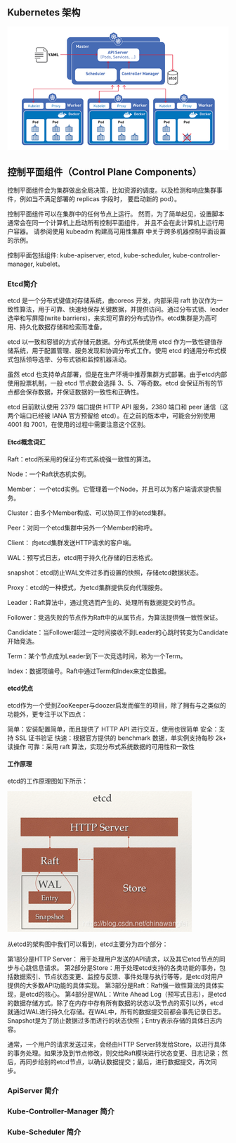 ## Kubernetes 架构

![Kubernetes 架构图](  /assets/images/kubernetes/kubernetes.png)

## 控制平面组件（Control Plane Components）

控制平面组件会为集群做出全局决策，比如资源的调度。以及检测和响应集群事件，例如当不满足部署的 replicas 字段时， 要启动新的 pod）。

控制平面组件可以在集群中的任何节点上运行。 然而，为了简单起见，设置脚本通常会在同一个计算机上启动所有控制平面组件， 并且不会在此计算机上运行用户容器。 请参阅使用 kubeadm 构建高可用性集群 中关于跨多机器控制平面设置的示例。

控制平面包括组件: kube-apiserver, etcd, kube-scheduler, kube-controller-manager, kubelet。

### Etcd简介
etcd 是一个分布式键值对存储系统，由coreos 开发，内部采用 raft 协议作为一致性算法，用于可靠、快速地保存关键数据，并提供访问。通过分布式锁、leader选举和写屏障(write barriers)，来实现可靠的分布式协作。etcd集群是为高可用、持久化数据存储和检索而准备。

etcd 以一致和容错的方式存储元数据。分布式系统使用 etcd 作为一致性键值存储系统，用于配置管理、服务发现和协调分布式工作。使用 etcd 的通用分布式模式包括领导选举、分布式锁和监控机器活动。

虽然 etcd 也支持单点部署，但是在生产环境中推荐集群方式部署。由于etcd内部使用投票机制，一般 etcd 节点数会选择 3、5、7等奇数。etcd 会保证所有的节点都会保存数据，并保证数据的一致性和正确性。

etcd 目前默认使用 2379 端口提供 HTTP API 服务，2380 端口和 peer 通信（这两个端口已经被 IANA 官方预留给 etcd）。在之前的版本中，可能会分别使用 4001 和 7001，在使用的过程中需要注意这个区别。

#### Etcd概念词汇
Raft：etcd所采用的保证分布式系统强一致性的算法。

Node：一个Raft状态机实例。

Member： 一个etcd实例。它管理着一个Node，并且可以为客户端请求提供服务。

Cluster：由多个Member构成、可以协同工作的etcd集群。

Peer：对同一个etcd集群中另外一个Member的称呼。

Client： 向etcd集群发送HTTP请求的客户端。

WAL：预写式日志，etcd用于持久化存储的日志格式。

snapshot：etcd防止WAL文件过多而设置的快照，存储etcd数据状态。

Proxy：etcd的一种模式，为etcd集群提供反向代理服务。

Leader：Raft算法中，通过竞选而产生的、处理所有数据提交的节点。

Follower：竞选失败的节点作为Raft中的从属节点，为算法提供强一致性保证。

Candidate：当Follower超过一定时间接收不到Leader的心跳时转变为Candidate开始竞选。

Term：某个节点成为Leader到下一次竞选时间，称为一个Term。

Index：数据项编号。Raft中通过Term和Index来定位数据。

#### etcd优点
etcd作为一个受到ZooKeeper与doozer启发而催生的项目，除了拥有与之类似的功能外，更专注于以下四点：

简单：安装配置简单，而且提供了 HTTP API 进行交互，使用也很简单
安全：支持 SSL 证书验证
快速：根据官方提供的 benchmark 数据，单实例支持每秒 2k+ 读操作
可靠：采用 raft 算法，实现分布式系统数据的可用性和一致性

#### 工作原理
etcd的工作原理图如下所示：

![etcd-stack](/assets/images/kubernetes/etcd-stack.png)

从etcd的架构图中我们可以看到，etcd主要分为四个部分：

第1部分是HTTP Server： 用于处理用户发送的API请求，以及其它etcd节点的同步与心跳信息请求。
第2部分是Store：用于处理etcd支持的各类功能的事务，包括数据索引、节点状态变更、监控与反馈、事件处理与执行等等，是etcd对用户提供的大多数API功能的具体实现。
第3部分是Raft：Raft强一致性算法的具体实现，是etcd的核心。
第4部分是WAL：Write Ahead Log（预写式日志），是etcd的数据存储方式。除了在内存中存有所有数据的状态以及节点的索引以外，etcd就通过WAL进行持久化存储。在WAL中，所有的数据提交前都会事先记录日志。Snapshot是为了防止数据过多而进行的状态快照；Entry表示存储的具体日志内容。

通常，一个用户的请求发送过来，会经由HTTP Server转发给Store，以进行具体的事务处理。如果涉及到节点修改，则交给Raft模块进行状态变更、日志记录；然后，再同步给别的etcd节点，以确认数据提交；最后，进行数据提交，再次同步。

### ApiServer 简介


### Kube-Controller-Manager 简介


### Kube-Scheduler 简介


